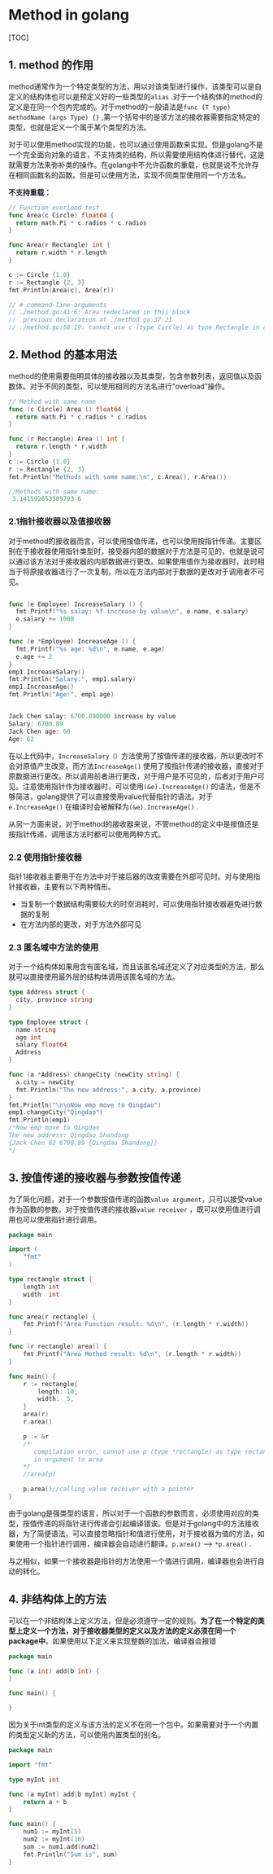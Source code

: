 # Method in golang

[TOC]

## 1. method 的作用

method通常作为一个特定类型的方法，用以对该类型进行操作，该类型可以是自定义的结构体也可以是预定义好的一些类型的`alias` .对于一个结构体的method的定义是在同一个包内完成的。对于method的一般语法是`func (T type) methodName (args Type) {}` ,第一个括号中的是该方法的接收器需要指定特定的类型，也就是定义一个属于某个类型的方法。

对于可以使用method实现的功能，也可以通过使用函数来实现。但是golang不是一个完全面向对象的语言，不支持类的结构，所以需要使用结构体进行替代，这是就需要方法来弥补类的操作。在golang中不允许函数的重载，也就是说不允许存在相同函数名的函数。但是可以使用方法，实现不同类型使用同一个方法名。

**不支持重载：**

```go
// Function overload test
func Area(c Circle) float64 {
  return math.Pi * c.radios * c.radios
}

func Area(r Rectangle) int {
  return r.width * r.length
}

c := Circle {1.0}
r := Rectangle {2, 3}
fmt.Println(Area(c), Area(r))

// # command-line-arguments
// ./method.go:41:6: Area redeclared in this block
//	previous declaration at ./method.go:37:21
// ./method.go:58:19: cannot use c (type Circle) as type Rectangle in argument to Area

```



## 2. Method 的基本用法

method的使用需要指明具体的接收器以及其类型，包含参数列表，返回值以及函数体。对于不同的类型，可以使用相同的方法名进行“overload”操作。

```go
// Method with same name
func (c Circle) Area () float64 {
  return math.Pi * c.radios * c.radios
}

func (r Rectangle) Area () int {
  return r.length * r.width
}
c := Circle {1.0}
r := Rectangle {2, 3}
fmt.Println("Methods with same name:\n", c.Area(), r.Area())

//Methods with same name:
 3.141592653589793 6
```

### 2.1指针接收器以及值接收器

对于method的接收器而言，可以使用按值传递，也可以使用按指针传递。主要区别在于接收器使用指针类型时，接受器内部的数据对于方法是可见的，也就是说可以通过该方法对于接收器的内部数据进行更改。如果使用值作为接收器时，此时相当于将原接收器进行了一次复制，所以在方法内部对于数据的更改对于调用者不可见。

```go

func (e Employee) IncreaseSalary () {
  fmt.Printf("%s salay: %f increase by value\n", e.name, e.salary)
  e.salary += 1000
}

func (e *Employee) IncreaseAge () {
  fmt.Printf("%s age: %d\n", e.name, e.age)
  e.age += 2
}
emp1.IncreaseSalary()
fmt.Println("Salary:", emp1.salary)
emp1.IncreaseAge()
fmt.Println("Age:", emp1.age)


Jack Chen salay: 6700.890000 increase by value
Salary: 6700.89
Jack Chen age: 60
Age: 62
```

在以上代码中，`IncreaseSalary（）`方法使用了按值传递的接收器，所以更改时不会对原值产生改变。而方法`IncreaseAge()` 使用了按指针传递的接收器，直接对于原数据进行更改。所以调用前者进行更改，对于用户是不可见的，后者对于用户可见。注意使用指针作为接收器时，可以使用`(&e).IncreaseAge()` 的语法，但是不够简洁，golang提供了可以直接使用value代替指针的语法。对于`e.IncreaseAge()` 在编译时会被解释为`(&e).IncreaseAge()` .

从另一方面来说，对于method的接收器来说，不管method的定义中是按值还是按指针传递，调用该方法时都可以使用两种方式。

### 2.2 使用指针接收器

指针1接收器主要用于在方法中对于接后器的改变需要在外部可见时。对与使用指针接收器，主要有以下两种情形。

+ 当复制一个数据结构需要较大的时空消耗时，可以使用指针接收器避免进行数据的复制
+ 在方法内部的更改，对于方法外部可见

###  2.3  匿名域中方法的使用

对于一个结构体如果用含有匿名域，而且该匿名域还定义了对应类型的方法，那么就可以直接使用最外层的结构体调用该匿名域的方法。

```go
type Address struct {
  city, province string
}

type Employee struct {
  name string
  age int
  salary float64
  Address
}

func (a *Address) changeCity (newCity string) {
  a.city = newCity
  fmt.Println("The new address:", a.city, a.province)
}
fmt.Println("\n\nNow emp move to Qingdao")
emp1.changeCity("Qingdao")
fmt.Println(emp1)
/*Now emp move to Qingdao
The new address: Qingdao Shandong
{Jack Chen 62 6700.89 {Qingdao Shandong}}
*/
```

## 3. 按值传递的接收器与参数按值传递

为了简化问题，对于一个参数按值传递的函数`value argument`，只可以接受value作为函数的参数。对于按值传递的接收器`value receiver` ，既可以使用值进行调用也可以使用指针进行调用。

```go
package main

import (  
    "fmt"
)

type rectangle struct {  
    length int
    width  int
}

func area(r rectangle) {  
    fmt.Printf("Area Function result: %d\n", (r.length * r.width))
}

func (r rectangle) area() {  
    fmt.Printf("Area Method result: %d\n", (r.length * r.width))
}

func main() {  
    r := rectangle{
        length: 10,
        width:  5,
    }
    area(r)
    r.area()

    p := &r
    /*
       compilation error, cannot use p (type *rectangle) as type rectangle 
       in argument to area  
    */
    //area(p)

    p.area()//calling value receiver with a pointer
}
```

由于golang是强类型的语言，所以对于一个函数的参数而言，必须使用对应的类型，按值传递的将指针进行传递会引起编译错诶。但是对于golang中的方法接收器，为了简便语法，可以直接忽略指针和值进行使用，对于接收器为值的方法，如果使用一个指针进行调用，编译器会自动进行翻译。`p.area()` --> `*p.area()` .

与之相似，如果一个接收器是指针的方法使用一个值进行调用，编译器也会进行自动的转化。

## 4. 非结构体上的方法

可以在一个非结构体上定义方法，但是必须遵守一定的规则。**为了在一个特定的类型上定义一个方法，对于接收器类型的定义以及方法的定义必须在同一个package中**。如果使用以下定义来实现整数的加法，编译器会报错

```go
package main

func (a int) add(b int) {  
}

func main() {

}
```

因为关于int类型的定义与该方法的定义不在同一个包中。如果需要对于一个内置的类型定义新的方法，可以使用内置类型的别名。

```go
package main

import "fmt"

type myInt int

func (a myInt) add(b myInt) myInt {  
    return a + b
}

func main() {  
    num1 := myInt(5)
    num2 := myInt(10)
    sum := num1.add(num2)
    fmt.Println("Sum is", sum)
}
```

